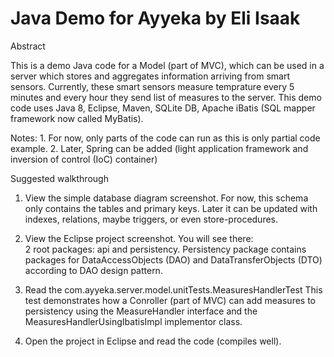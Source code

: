 # Java Demo for Ayyeka by Eli Isaak

Abstract

   This is a demo Java code for a Model (part of MVC), which can be used in a server which
   stores and aggregates information arriving from smart sensors.
   Currently, these smart sensors measure temprature every 5 minutes and every hour they
   send list of measures to the server.
   This demo code uses Java 8, Eclipse, Maven, SQLite DB, Apache iBatis (SQL mapper framework now called MyBatis).

   Notes:  1. For now, only parts of the code can run as this is only partial code example.
           2. Later, Spring can be added (light application framework and inversion of control (IoC) container)      




Suggested walkthrough

   1. View the simple database diagram screenshot.
        For now, this schema only contains the tables and primary keys.
        Later it can be updated with indexes, relations, maybe triggers, or even store-procedures.      

   2. View the Eclipse project screenshot.
         You will see there:  
             2 root packages: api and persistency.
             Persistency package contains packages for DataAccessObjects (DAO) and DataTransferObjects (DTO)
             according to DAO design pattern.
                                         
   3. Read the com.ayyeka.server.model.unitTests.MeasuresHandlerTest
      This test demonstrates how a Conroller (part of MVC) can add measures to persistency using
      the MeasureHandler interface and the MeasuresHandlerUsingIbatisImpl implementor class. 
 
   4. Open the project in Eclipse and read the code (compiles well).       




